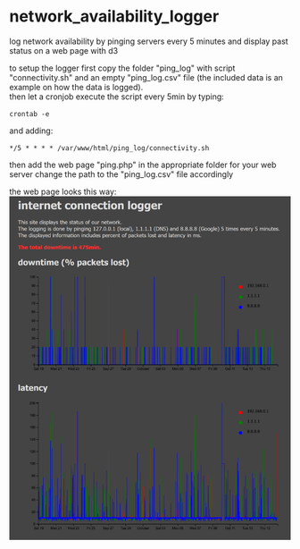 # network_availability_logger
log network availability by pinging servers every 5 minutes and display past status on a web page with d3

to setup the logger first copy the folder "ping_log" with script "connectivity.sh" and an empty "ping_log.csv" file (the included data is an example on how the data is logged). \
then let a cronjob execute the script every 5min by typing:
```
crontab -e
```
and adding:
```
*/5 * * * * /var/www/html/ping_log/connectivity.sh
```
then add the web page "ping.php" in the appropriate folder for your web server change the path to the "ping_log.csv" file accordingly

the web page looks this way:
<img src="network_log_web_page.png">